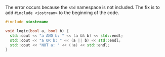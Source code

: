 The error occurs because the `std` namespace is not included. The fix is to add `#include <iostream>` to the beginning of the code.

```cpp
#include <iostream>

void logic(bool a, bool b) {
  std::cout << "a AND b: " << (a && b) << std::endl;
  std::cout << "a OR b: " << (a || b) << std::endl;
  std::cout << "NOT a: " << (!a) << std::endl;
}
```
